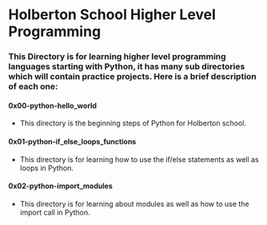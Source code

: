 # Holberton School Higher Level Programming
### This Directory is for learning higher level programming languages starting with Python, it has many sub directories which will contain practice projects. Here is a brief description of each one:

#### 0x00-python-hello_world
* This directory is the beginning steps of Python for Holberton school.

#### 0x01-python-if_else_loops_functions
* This directory is for learning how to use the if/else statements as well as loops in Python.

#### 0x02-python-import_modules
* This directory is for learning about modules as well as how to use the import call in Python.
